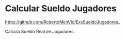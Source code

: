 # Calcular Sueldo Jugadores
https://github.com/RobertoMenVic/ExsSueldoJugadores_

Calcula Sueldo Real de Jugadores.

